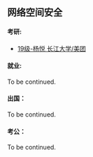 ## 网络空间安全

#### 考研:

- [19级-杨悦 长江大学/美团](grad-application/网络空间安全学院/网络空间安全/[CN]-19-Yangyue.md)

#### 就业:

To be continued.

#### 出国：

To be continued.

#### 考公：

To be continued.
